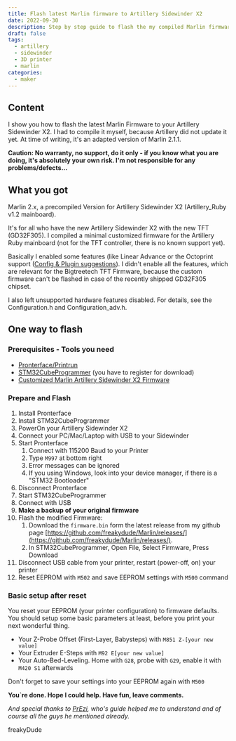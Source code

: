 ```yaml
---
title: Flash latest Marlin firmware to Artillery Sidewinder X2 
date: 2022-09-30
description: Step by step guide to flash the my compiled Marlin firmware to the Artillery Sidewinder X2 printer
draft: false
tags: 
  - artillery
  - sidewinder
  - 3D printer
  - marlin
categories:
  - maker
---
```


## Content
I show you how to flash the latest Marlin Firmware to your Artillery Sidewinder X2. I had to compile it myself, because Artillery did not update it yet. At time of writing, it's an adapted version of Marlin 2.1.1.

**Caution: No warranty, no support, do it only - if you know what you are doing, it's absolutely your own risk. I'm not responsible for any problems/defects...**

## What you got
Marlin 2.x, a precompiled Version for Artillery Sidewinder X2 (Artillery_Ruby v1.2 mainboard).

It's for all who have the new Artillery Sidewinder X2 with the new TFT (GD32F305). I compiled a minimal customized firmware for the Artillery Ruby mainboard (not for the TFT controller, there is no known support yet). 

Basically I enabled some features (like Linear Advance or the Octoprint support ([Config & Plugin suggestions](https://community.octoprint.org/t/a-list-of-recommended-marlin-features/39048)). 
I didn't enable all the features, which are relevant for the Bigtreetech TFT Firmware, because the custom firmware can't be flashed in case of the recently shipped GD32F305 chipset.

I also left unsupported hardware features disabled. For details, see the  Configuration.h and Configuration_adv.h.

## One way to flash

### Prerequisites - Tools you need
- [Pronterface/Printrun](http://www.pronterface.com/)
- [STM32CubeProgrammer](https://www.st.com/content/st_com/en/products/development-tools/software-development-tools/stm32-software-development-tools/stm32-programmers/stm32cubeprog.html#get-software) (you have to register for download)
- [Customized Marlin Artillery Sidewinder X2 Firmware](https://github.com/freakydude/Marlin/releases/)

### Prepare and Flash
1. Install Pronterface
1. Install STM32CubeProgrammer
1. PowerOn your Artillery Sidewinder X2
1. Connect your PC/Mac/Laptop with USB to your Sidewinder
1. Start Pronterface
   1. Connect with 115200 Baud to your Printer
   1. Type `M997` at bottom right
   1. Error messages can be ignored
   1. If you using Windows, look into your device manager, if there is a "STM32 Bootloader"
1. Disconnect Pronterface
1. Start STM32CubeProgrammer
  1. Connect with USB
  1. **Make a backup of your original firmware**
  1. Flash the modified Firmware: 
     1. Download the `firmware.bin` form the latest release from my github page [https://github.com/freakydude/Marlin/releases/](https://github.com/freakydude/Marlin/releases/).
     1. In STM32CubeProgrammer, Open File, Select Firmware, Press Download
1. Disconnect USB cable from your printer, restart (power-off, on) your printer
1. Reset EEPROM with `M502` and save EEPROM settings with `M500` command

### Basic setup after reset

You reset your EEPROM (your printer configuration) to firmware defaults. You should setup some basic parameters at least, before you print your next wonderful thing.

- Your Z-Probe Offset (First-Layer, Babysteps) with `M851 Z-[your new value]`
- Your Extruder E-Steps with `M92 E[your new value]`
- Your Auto-Bed-Leveling. Home with `G28`, probe with `G29`, enable it with `M420 S1` afterwards


Don't forget to save your settings into your EEPROM again with `M500`

**You`re done. Hope I could help. Have fun, leave comments.**

*And special thanks to [PrEzi](https://www.thingiverse.com/PrEzi), who's guide helped me to understand and of course all the guys he mentioned already.*


freakyDude

